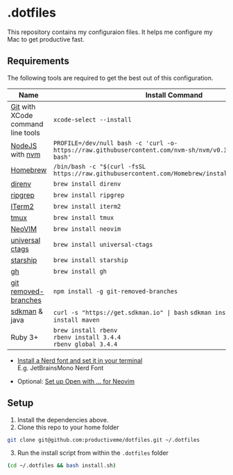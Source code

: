 # .dotfiles

This repository contains my configuraion files. It helps me configure my Mac to get productive fast.

## Requirements

The following tools are required to get the best out of this configuration.

| Name                                                                       | Install Command                                                                                                |
| -------------------------------------------------------------------------- | -------------------------------------------------------------------------------------------------------------- |
| [Git](https://git-scm.com/) with XCode command line tools                  | `xcode-select --install`                                                                                       |
| [NodeJS](https://nodejs.org/en/) with [nvm](https://github.com/nvm-sh/nvm) | `PROFILE=/dev/null bash -c 'curl -o- https://raw.githubusercontent.com/nvm-sh/nvm/v0.39.7/install.sh \| bash'` |
| [Homebrew](https://brew.sh)                                                | `/bin/bash -c "$(curl -fsSL https://raw.githubusercontent.com/Homebrew/install/HEAD/install.sh)"`              |
| [direnv](https://direnv.net/)                                              | `brew install direnv`                                                                                          |
| [ripgrep](https://github.com/BurntSushi/ripgrep)                           | `brew install ripgrep`                                                                                         |
| [ITerm2](https://iterm2.com/)                                              | `brew install iterm2`                                                                                          |
| [tmux](https://github.com/tmux/tmux)                                       | `brew install tmux`                                                                                            |
| [NeoVIM](https://neovim.io/)                                               | `brew install neovim`                                                                                          |
| [universal ctags](https://github.com/universal-ctags/ctags)                | `brew install universal-ctags`                                                                                 |
| [starship](https://starship.rs)                                            | `brew install starship`                                                                                        |
| [gh](https://github.com/cli/cli)                                           | `brew install gh`                                                                                              |
| [git removed-branches](https://github.com/nemisj/git-removed-branches)     | `npm install -g git-removed-branches`                                                                          |
| [sdkman](https://github.com/sdkman/sdkman-cli) & java                      | `curl -s "https://get.sdkman.io" \| bash` `sdkman install java 21` `sdkman install maven`                      |
| Ruby 3+                                                                    | `brew install rbenv` <br/> `rbenv install 3.4.4` <br/> `rbenv global 3.4.4`                                    |

- [Install a Nerd font and set it in your terminal](https://www.nerdfonts.com/font-downloads)  
  E.g. JetBrainsMono Nerd Font

- Optional: [Set up Open with ... for Neovim](https://gist.github.com/rpapallas/31dfdf0626d078a357fccd46cdf6eafd)

## Setup

1. Install the dependencies above.
2. Clone this repo to your home folder

```bash
git clone git@github.com:productiveme/dotfiles.git ~/.dotfiles
```

3. Run the install script from within the `.dotfiles` folder

```bash
(cd ~/.dotfiles && bash install.sh)
```
